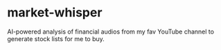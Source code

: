 # market-whisper
AI-powered analysis of financial audios from my fav YouTube channel to generate stock lists for me to buy.
